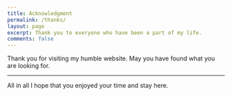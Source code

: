 ```yaml
---
title: Acknowledgment
permalink: /thanks/
layout: page
excerpt: Thank you to everyone who have been a part of my life.
comments: false
---
```


Thank you for visiting my humble website. May you have found what you are looking for.

<hr>

All in all I hope that you enjoyed your time and stay here.
